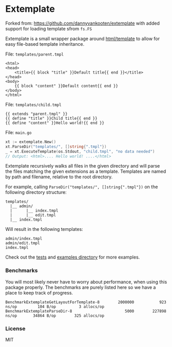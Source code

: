# Extemplate

Forked from: https://github.com/dannyvankooten/extemplate with added support for loading template sfrom `fs.FS`

Extemplate is a small wrapper package around [html/template](https://golang.org/pkg/html/template/) to allow for easy file-based template inheritance.

File: `templates/parent.tmpl`
```text
<html>
<head>
	<title>{{ block "title" }}Default title{{ end }}</title>
</head>
<body>
	{{ block "content" }}Default content{{ end }} 
</body>
</html>
```

File: `templates/child.tmpl`
```text
{{ extends "parent.tmpl" }}
{{ define "title" }}Child title{{ end }}
{{ define "content" }}Hello world!{{ end }}
```

File: `main.go`
```go
xt := extemplate.New()
xt.ParseDir("templates/", []string{".tmpl"})
_ = xt.ExecuteTemplate(os.Stdout, "child.tmpl", "no data needed") 
// Output: <html>.... Hello world! ....</html>
```

Extemplate recursively walks all files in the given directory and will parse the files matching the given extensions as a template. Templates are named by path and filename, relative to the root directory.

For example, calling `ParseDir("templates/", []string{".tmpl"})` on the following directory structure:

```text
templates/
  |__ admin/
  |      |__ index.tmpl
  |      |__ edit.tmpl
  |__ index.tmpl
```

Will result in the following templates:

```text
admin/index.tmpl
admin/edit.tmpl
index.tmpl
```

Check out the [tests](https://github.com/dannyvankooten/extemplate/blob/master/template_test.go) and [examples directory](https://github.com/dannyvankooten/extemplate/tree/master/examples) for more examples.

### Benchmarks

You will most likely never have to worry about performance, when using this package properly. 
The benchmarks are purely listed here so we have a place to keep track of progress.

```
BenchmarkExtemplateGetLayoutForTemplate-8   	 2000000	       923 ns/op	     104 B/op	       3 allocs/op
BenchmarkExtemplateParseDir-8               	    5000	    227898 ns/op	   34864 B/op	     325 allocs/op
```

### License

MIT
